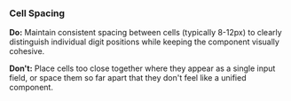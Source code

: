 ### Cell Spacing
**Do:** Maintain consistent spacing between cells (typically 8-12px) to clearly distinguish individual digit positions while keeping the component visually cohesive.

**Don't:** Place cells too close together where they appear as a single input field, or space them so far apart that they don't feel like a unified component.